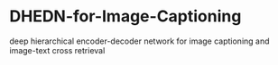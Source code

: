 # DHEDN-for-Image-Captioning
deep hierarchical encoder-decoder network for image captioning and image-text cross retrieval
